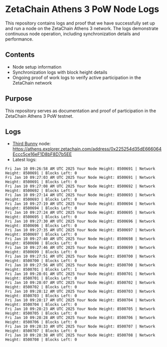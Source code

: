 # ZetaChain Athens 3 PoW Node Logs
This repository contains logs and proof that we have successfully set up and run a node on the ZetaChain Athens 3 network. The logs demonstrate continuous node operation, including synchronization details and performance.

## Contents
- Node setup information
- Synchronization logs with block height details
- Ongoing proof of work logs to verify active participation in the ZetaChain network

## Purpose
This repository serves as documentation and proof of participation in the ZetaChain Athens 3 PoW testnet.

## Logs

- [Third Bunny](https://thirdbunny.xyz/) node: https://athens.explorer.zetachain.com/address/0x225254d35dE666064Eccc5ce16eF1D8bF8D7b5EE
- Latest logs:
```
Fri Jan 10 09:26:58 AM UTC 2025 Your Node Height: 8500691 | Network Height: 8500691 | Blocks Left: 0
Fri Jan 10 09:27:03 AM UTC 2025 Your Node Height: 8500691 | Network Height: 8500691 | Blocks Left: 0
Fri Jan 10 09:27:08 AM UTC 2025 Your Node Height: 8500692 | Network Height: 8500692 | Blocks Left: 0
Fri Jan 10 09:27:14 AM UTC 2025 Your Node Height: 8500693 | Network Height: 8500693 | Blocks Left: 0
Fri Jan 10 09:27:19 AM UTC 2025 Your Node Height: 8500694 | Network Height: 8500694 | Blocks Left: 0
Fri Jan 10 09:27:24 AM UTC 2025 Your Node Height: 8500695 | Network Height: 8500695 | Blocks Left: 0
Fri Jan 10 09:27:30 AM UTC 2025 Your Node Height: 8500696 | Network Height: 8500696 | Blocks Left: 0
Fri Jan 10 09:27:35 AM UTC 2025 Your Node Height: 8500697 | Network Height: 8500697 | Blocks Left: 0
Fri Jan 10 09:27:40 AM UTC 2025 Your Node Height: 8500698 | Network Height: 8500698 | Blocks Left: 0
Fri Jan 10 09:27:46 AM UTC 2025 Your Node Height: 8500699 | Network Height: 8500699 | Blocks Left: 0
Fri Jan 10 09:27:51 AM UTC 2025 Your Node Height: 8500700 | Network Height: 8500700 | Blocks Left: 0
Fri Jan 10 09:27:56 AM UTC 2025 Your Node Height: 8500700 | Network Height: 8500701 | Blocks Left: 1
Fri Jan 10 09:28:01 AM UTC 2025 Your Node Height: 8500701 | Network Height: 8500701 | Blocks Left: 0
Fri Jan 10 09:28:07 AM UTC 2025 Your Node Height: 8500702 | Network Height: 8500702 | Blocks Left: 0
Fri Jan 10 09:28:12 AM UTC 2025 Your Node Height: 8500703 | Network Height: 8500703 | Blocks Left: 0
Fri Jan 10 09:28:17 AM UTC 2025 Your Node Height: 8500704 | Network Height: 8500704 | Blocks Left: 0
Fri Jan 10 09:28:23 AM UTC 2025 Your Node Height: 8500705 | Network Height: 8500705 | Blocks Left: 0
Fri Jan 10 09:28:28 AM UTC 2025 Your Node Height: 8500706 | Network Height: 8500706 | Blocks Left: 0
Fri Jan 10 09:28:33 AM UTC 2025 Your Node Height: 8500707 | Network Height: 8500707 | Blocks Left: 0
Fri Jan 10 09:28:38 AM UTC 2025 Your Node Height: 8500708 | Network Height: 8500708 | Blocks Left: 0
```
